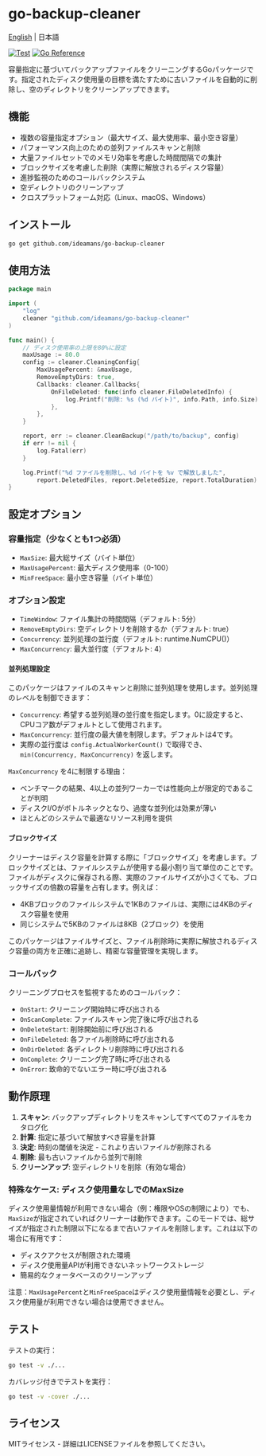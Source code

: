 # go-backup-cleaner

[English](README.md) | 日本語

[![Test](https://github.com/ideamans/go-backup-cleaner/actions/workflows/test.yml/badge.svg)](https://github.com/ideamans/go-backup-cleaner/actions/workflows/test.yml)
[![Go Reference](https://pkg.go.dev/badge/github.com/ideamans/go-backup-cleaner.svg)](https://pkg.go.dev/github.com/ideamans/go-backup-cleaner)

容量指定に基づいてバックアップファイルをクリーニングするGoパッケージです。指定されたディスク使用量の目標を満たすために古いファイルを自動的に削除し、空のディレクトリをクリーンアップできます。

## 機能

- 複数の容量指定オプション（最大サイズ、最大使用率、最小空き容量）
- パフォーマンス向上のための並列ファイルスキャンと削除
- 大量ファイルセットでのメモリ効率を考慮した時間間隔での集計
- ブロックサイズを考慮した削除（実際に解放されるディスク容量）
- 進捗監視のためのコールバックシステム
- 空ディレクトリのクリーンアップ
- クロスプラットフォーム対応（Linux、macOS、Windows）

## インストール

```bash
go get github.com/ideamans/go-backup-cleaner
```

## 使用方法

```go
package main

import (
    "log"
    cleaner "github.com/ideamans/go-backup-cleaner"
)

func main() {
    // ディスク使用率の上限を80%に設定
    maxUsage := 80.0
    config := cleaner.CleaningConfig{
        MaxUsagePercent: &maxUsage,
        RemoveEmptyDirs: true,
        Callbacks: cleaner.Callbacks{
            OnFileDeleted: func(info cleaner.FileDeletedInfo) {
                log.Printf("削除: %s (%d バイト)", info.Path, info.Size)
            },
        },
    }

    report, err := cleaner.CleanBackup("/path/to/backup", config)
    if err != nil {
        log.Fatal(err)
    }

    log.Printf("%d ファイルを削除し、%d バイトを %v で解放しました",
        report.DeletedFiles, report.DeletedSize, report.TotalDuration)
}
```

## 設定オプション

### 容量指定（少なくとも1つ必須）

- `MaxSize`: 最大総サイズ（バイト単位）
- `MaxUsagePercent`: 最大ディスク使用率（0-100）
- `MinFreeSpace`: 最小空き容量（バイト単位）

### オプション設定

- `TimeWindow`: ファイル集計の時間間隔（デフォルト: 5分）
- `RemoveEmptyDirs`: 空ディレクトリを削除するか（デフォルト: true）
- `Concurrency`: 並列処理の並行度（デフォルト: runtime.NumCPU()）
- `MaxConcurrency`: 最大並行度（デフォルト: 4）

#### 並列処理設定

このパッケージはファイルのスキャンと削除に並列処理を使用します。並列処理のレベルを制御できます：

- `Concurrency`: 希望する並列処理の並行度を指定します。0に設定すると、CPUコア数がデフォルトとして使用されます。
- `MaxConcurrency`: 並行度の最大値を制限します。デフォルトは4です。
- 実際の並行度は `config.ActualWorkerCount()` で取得でき、`min(Concurrency, MaxConcurrency)` を返します。

`MaxConcurrency` を4に制限する理由：
- ベンチマークの結果、4以上の並列ワーカーでは性能向上が限定的であることが判明
- ディスクI/Oがボトルネックとなり、過度な並列化は効果が薄い
- ほとんどのシステムで最適なリソース利用を提供

#### ブロックサイズ

クリーナーはディスク容量を計算する際に「ブロックサイズ」を考慮します。ブロックサイズとは、ファイルシステムが使用する最小割り当て単位のことです。ファイルがディスクに保存される際、実際のファイルサイズが小さくても、ブロックサイズの倍数の容量を占有します。例えば：
- 4KBブロックのファイルシステムで1KBのファイルは、実際には4KBのディスク容量を使用
- 同じシステムで5KBのファイルは8KB（2ブロック）を使用

このパッケージはファイルサイズと、ファイル削除時に実際に解放されるディスク容量の両方を正確に追跡し、精密な容量管理を実現します。

### コールバック

クリーニングプロセスを監視するためのコールバック：

- `OnStart`: クリーニング開始時に呼び出される
- `OnScanComplete`: ファイルスキャン完了後に呼び出される
- `OnDeleteStart`: 削除開始前に呼び出される
- `OnFileDeleted`: 各ファイル削除時に呼び出される
- `OnDirDeleted`: 各ディレクトリ削除時に呼び出される
- `OnComplete`: クリーニング完了時に呼び出される
- `OnError`: 致命的でないエラー時に呼び出される

## 動作原理

1. **スキャン**: バックアップディレクトリをスキャンしてすべてのファイルをカタログ化
2. **計算**: 指定に基づいて解放すべき容量を計算
3. **決定**: 時刻の閾値を決定 - これより古いファイルが削除される
4. **削除**: 最も古いファイルから並列で削除
5. **クリーンアップ**: 空ディレクトリを削除（有効な場合）

### 特殊なケース: ディスク使用量なしでのMaxSize

ディスク使用量情報が利用できない場合（例：権限やOSの制限により）でも、`MaxSize`が指定されていればクリーナーは動作できます。このモードでは、総サイズが指定された制限以下になるまで古いファイルを削除します。これは以下の場合に有用です：

- ディスクアクセスが制限された環境
- ディスク使用量APIが利用できないネットワークストレージ
- 簡易的なクォータベースのクリーンアップ

注意：`MaxUsagePercent`と`MinFreeSpace`はディスク使用量情報を必要とし、ディスク使用量が利用できない場合は使用できません。

## テスト

テストの実行：
```bash
go test -v ./...
```

カバレッジ付きでテストを実行：
```bash
go test -v -cover ./...
```

## ライセンス

MITライセンス - 詳細はLICENSEファイルを参照してください。
